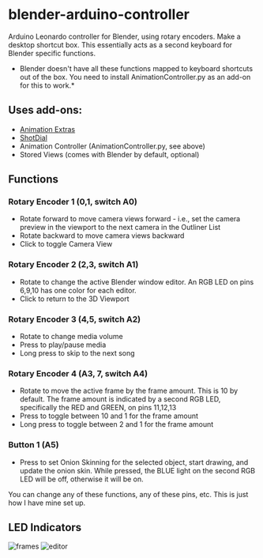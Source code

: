 # blender-arduino-controller
Arduino Leonardo controller for Blender, using rotary encoders. Make a desktop shortcut box. This essentially acts as a second keyboard for Blender specific functions. 

* Blender doesn't have all these functions mapped to keyboard shortcuts out of the box. You need to install AnimationController.py as an add-on for this to work.*

## Uses add-ons:
* [Animation Extras](https://blendermarket.com/products/animation-extras)
* [ShotDial](https://blendermarket.com/products/shotdial)
* Animation Controller (AnimationController.py, see above)
* Stored Views (comes with Blender by default, optional)

## Functions
### Rotary Encoder 1 (0,1, switch A0)
* Rotate forward to move camera views forward - i.e., set the camera preview in the viewport to the next camera in the Outliner List
* Rotate backward to move camera views backward
* Click to toggle Camera View

### Rotary Encoder 2 (2,3, switch A1)
* Rotate to change the active Blender window editor. An RGB LED on pins 6,9,10 has one color for each editor.
* Click to return to the 3D Viewport

### Rotary Encoder 3 (4,5, switch A2)
* Rotate to change media volume
* Press to play/pause media
* Long press to skip to the next song

### Rotary Encoder 4 (A3, 7, switch A4)
* Rotate to move the active frame by the frame amount. This is 10 by default. The frame amount is indicated by a second RGB LED, specifically the RED and GREEN, on pins 11,12,13
* Press to toggle between 10 and 1 for the frame amount
* Long press to toggle between 2 and 1 for the frame amount

### Button 1 (A5)
* Press to set Onion Skinning for the selected object, start drawing, and update the onion skin. While pressed, the BLUE light on the second RGB LED will be off, otherwise it will be on. 

You can change any of these functions, any of these pins, etc. This is just how I have mine set up. 

## LED Indicators
![frames](https://user-images.githubusercontent.com/45859835/161615865-181ade52-9138-4272-b6a5-d8a12453a0b7.png)
![editor](https://user-images.githubusercontent.com/45859835/161614361-bbc53b99-9865-4d3a-bcc3-30ef1dce3e6e.png)

